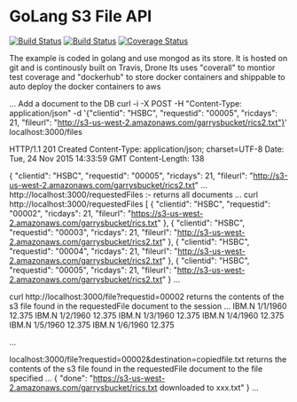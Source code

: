 GoLang S3 File API
======================


[![Build Status](https://travis-ci.org/GarryWright/restFileDelivery.svg?branch=master)](https://travis-ci.org/GarryWright/restFileDelivery)
[![Build Status](https://drone.io/github.com/GarryWright/restFileDelivery/status.png)](https://drone.io/github.com/GarryWright/restFileDelivery/latest)
[![Coverage Status](https://coveralls.io/repos/GarryWright/restFileDelivery/badge.svg?branch=master&service=github)](https://coveralls.io/github/GarryWright/restFileDelivery?branch=master)


The example is coded in golang and use mongod as its store. It is hosted on git and is continously built on 
Travis, Drone
Its uses "coverall" to montior test coverage
and "dockerhub" to store docker containers
and shippable to auto deploy the docker containers to aws

...
Add a document to the DB
curl -i -X POST -H "Content-Type: application/json" -d '{"clientid": "HSBC", "requestid": "00005", "ricdays": 21, "fileurl": "http://s3-us-west-2.amazonaws.com/garrysbucket/rics2.txt"}' localhost:3000/files


HTTP/1.1 201 Created
Content-Type: application/json; charset=UTF-8
Date: Tue, 24 Nov 2015 14:33:59 GMT
Content-Length: 138

{
  "clientid": "HSBC",
  "requestid": "00005",
  "ricdays": 21,
  "fileurl": "http://s3-us-west-2.amazonaws.com/garrysbucket/rics2.txt"
...
http://localhost:3000/requestedFiles :- returns all documents
...
curl http://localhost:3000/requestedFiles
[
  {
    "clientid": "HSBC",
    "requestid": "00002",
    "ricdays": 21,
    "fileurl": "https://s3-us-west-2.amazonaws.com/garrysbucket/rics.txt"
  },
  {
    "clientid": "HSBC",
    "requestid": "00003",
    "ricdays": 21,
    "fileurl": "http://s3-us-west-2.amazonaws.com/garrysbucket/rics2.txt"
  },
  {
    "clientid": "HSBC",
    "requestid": "00004",
    "ricdays": 21,
    "fileurl": "http://s3-us-west-2.amazonaws.com/garrysbucket/rics2.txt"
  },
  {
    "clientid": "HSBC",
    "requestid": "00005",
    "ricdays": 21,
    "fileurl": "http://s3-us-west-2.amazonaws.com/garrysbucket/rics2.txt"
  }
...

curl http://localhost:3000/file?requestid=00002
returns the contents of the s3 file found in the requestedFile document to the session
...
IBM.N 1/1/1960 12.375
IBM.N 1/2/1960 12.375
IBM.N 1/3/1960 12.375
IBM.N 1/4/1960 12.375
IBM.N 1/5/1960 12.375
IBM.N 1/6/1960 12.375

...

localhost:3000/file?requestid=00002&destination=copiedfile.txt
returns the contents of the s3 file found in the requestedFile document to the file specified
...
{
  "done": "https://s3-us-west-2.amazonaws.com/garrysbucket/rics.txt downloaded to xxx.txt"
}
...
